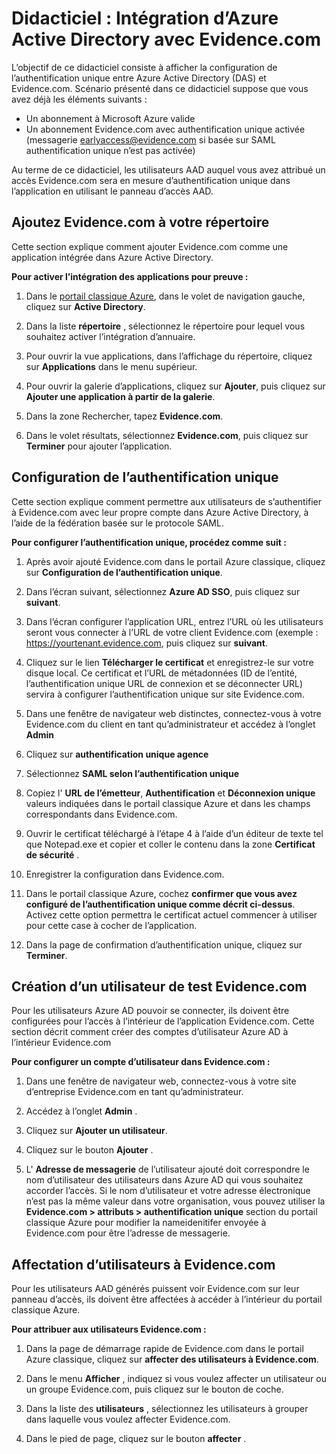 <properties
    pageTitle="Didacticiel : Intégration d’Azure Active Directory avec Evidence.com | Microsoft Azure"
    description="Découvrez comment configurer l’authentification unique entre Azure Active Directory et Evidence.com."
    services="active-directory"
    documentationCenter=""
    authors="asmalser-msft"
    manager="femila"
    editor=""/>

<tags
    ms.service="active-directory"
    ms.workload="identity"
    ms.tgt_pltfrm="na"
    ms.devlang="na"
    ms.topic="article"
    ms.date="02/23/2016"
    ms.author="asmalser"/>


# <a name="tutorial-azure-active-directory-integration-with-evidencecom"></a>Didacticiel : Intégration d’Azure Active Directory avec Evidence.com

L’objectif de ce didacticiel consiste à afficher la configuration de l’authentification unique entre Azure Active Directory (DAS) et Evidence.com. Scénario présenté dans ce didacticiel suppose que vous avez déjà les éléments suivants :
    
* Un abonnement à Microsoft Azure valide
* Un abonnement Evidence.com avec authentification unique activée (messagerie earlyaccess@evidence.com si basée sur SAML authentification unique n’est pas activée)

Au terme de ce didacticiel, les utilisateurs AAD auquel vous avez attribué un accès Evidence.com sera en mesure d’authentification unique dans l’application en utilisant le panneau d’accès AAD.

## <a name="add-evidencecom-to-your-directory"></a>Ajoutez Evidence.com à votre répertoire

Cette section explique comment ajouter Evidence.com comme une application intégrée dans Azure Active Directory.

**Pour activer l’intégration des applications pour preuve :**

1.  Dans le [portail classique Azure](https://manage.windowsazure.com), dans le volet de navigation gauche, cliquez sur **Active Directory**.

2.  Dans la liste **répertoire** , sélectionnez le répertoire pour lequel vous souhaitez activer l’intégration d’annuaire.

3.  Pour ouvrir la vue applications, dans l’affichage du répertoire, cliquez sur **Applications** dans le menu supérieur.

4.  Pour ouvrir la galerie d’applications, cliquez sur **Ajouter**, puis cliquez sur **Ajouter une application à partir de la galerie**.

5.  Dans la zone Rechercher, tapez **Evidence.com**.

6.  Dans le volet résultats, sélectionnez **Evidence.com**, puis cliquez sur **Terminer** pour ajouter l’application.


## <a name="configuring-single-sign-on"></a>Configuration de l’authentification unique

Cette section explique comment permettre aux utilisateurs de s’authentifier à Evidence.com avec leur propre compte dans Azure Active Directory, à l’aide de la fédération basée sur le protocole SAML.

**Pour configurer l’authentification unique, procédez comme suit :**

1.  Après avoir ajouté Evidence.com dans le portail Azure classique, cliquez sur **Configuration de l’authentification unique**. 
 
2.  Dans l’écran suivant, sélectionnez **Azure AD SSO**, puis cliquez sur **suivant**.

3.  Dans l’écran configurer l’application URL, entrez l’URL où les utilisateurs seront vous connecter à l’URL de votre client Evidence.com (exemple : https://yourtenant.evidence.com, puis cliquez sur **suivant**. 

4.  Cliquez sur le lien **Télécharger le certificat** et enregistrez-le sur votre disque local. Ce certificat et l’URL de métadonnées (ID de l’entité, l’authentification unique URL de connexion et se déconnecter URL) servira à configurer l’authentification unique sur site Evidence.com. 

5.  Dans une fenêtre de navigateur web distinctes, connectez-vous à votre Evidence.com du client en tant qu’administrateur et accédez à l’onglet **Admin**
      
6.  Cliquez sur **authentification unique agence**
 
7.  Sélectionnez **SAML selon l’authentification unique**
 
8.  Copiez l' **URL de l’émetteur**, **Authentification** et **Déconnexion unique** valeurs indiquées dans le portail classique Azure et dans les champs correspondants dans Evidence.com.

9.  Ouvrir le certificat téléchargé à l’étape 4 à l’aide d’un éditeur de texte tel que Notepad.exe et copier et coller le contenu dans la zone **Certificat de sécurité** . 

10. Enregistrer la configuration dans Evidence.com.
 
11. Dans le portail classique Azure, cochez **confirmer que vous avez configuré de l’authentification unique comme décrit ci-dessus**. Activez cette option permettra le certificat actuel commencer à utiliser pour cette case à cocher de l’application.
 
12. Dans la page de confirmation d’authentification unique, cliquez sur **Terminer**.  


## <a name="creating-an-evidencecom-test-user"></a>Création d’un utilisateur de test Evidence.com

Pour les utilisateurs Azure AD pouvoir se connecter, ils doivent être configurées pour l’accès à l’intérieur de l’application Evidence.com. Cette section décrit comment créer des comptes d’utilisateur Azure AD à l’intérieur Evidence.com

**Pour configurer un compte d’utilisateur dans Evidence.com :**

1.  Dans une fenêtre de navigateur web, connectez-vous à votre site d’entreprise Evidence.com en tant qu’administrateur.

2.  Accédez à l’onglet **Admin** .

3.  Cliquez sur **Ajouter un utilisateur**.

4.  Cliquez sur le bouton **Ajouter** .

5.  L' **Adresse de messagerie** de l’utilisateur ajouté doit correspondre le nom d’utilisateur des utilisateurs dans Azure AD qui vous souhaitez accorder l’accès. Si le nom d’utilisateur et votre adresse électronique n’est pas la même valeur dans votre organisation, vous pouvez utiliser la **Evidence.com > attributs > authentification unique** section du portail classique Azure pour modifier la nameidenitifer envoyée à Evidence.com pour être l’adresse de messagerie.


## <a name="assigning-users-to-evidencecom"></a>Affectation d’utilisateurs à Evidence.com

Pour les utilisateurs AAD générés puissent voir Evidence.com sur leur panneau d’accès, ils doivent être affectées à accéder à l’intérieur du portail classique Azure.

**Pour attribuer aux utilisateurs Evidence.com :**

1.  Dans la page de démarrage rapide de Evidence.com dans le portail Azure classique, cliquez sur **affecter des utilisateurs à Evidence.com**.
 
2.  Dans le menu **Afficher** , indiquez si vous voulez affecter un utilisateur ou un groupe Evidence.com, puis cliquez sur le bouton de coche.
 
3.  Dans la liste des **utilisateurs** , sélectionnez les utilisateurs à grouper dans laquelle vous voulez affecter Evidence.com.
 
4.  Dans le pied de page, cliquez sur le bouton **affecter** .

